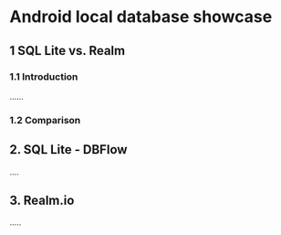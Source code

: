 <h1>Android local database showcase</h1>

<h2>1 SQL Lite vs.  Realm</h2>
<h3>1.1 Introduction</h3>
...... 
<h3>1.2 Comparison</h3>

<h2>2. SQL Lite - DBFlow</h2>
....

<h2>3. Realm.io</h2>
.....





